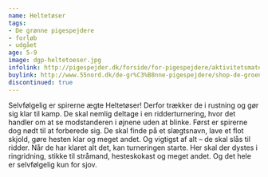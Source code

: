 ```yaml
---
name: Heltetøser
tags:
- De grønne pigespejdere
- forløb
- udgået
age: 5-9
image: dgp-heltetoeser.jpg
infolink: http://pigespejder.dk/forside/for-pigespejdere/aktivitetsmateriale/udfordringsmaerker-for-spirer-groensmutter/den-modige/heltetoeser/
buylink: http://www.55nord.dk/de-gr%C3%B8nne-pigespejdere/shop-de-groenne-pigespejdere/maerker-2/heltetoeser-maerke
discontinued: true
---
```

Selvfølgelig er spirerne ægte Heltetøser! Derfor trækker de i rustning og gør sig
klar til kamp. De skal nemlig deltage i en ridderturnering, hvor det handler om at
se modstanderen i øjnene uden at blinke. Først er spirerne dog nødt til at
forberede sig. De skal finde på et slægtsnavn, lave et flot skjold, gøre hesten klar
og meget andet. Og vigtigst af alt – de skal slås til ridder. Når de har klaret alt
det, kan turneringen starte. Her skal der dystes i ringridning, stikke til stråmand,
hesteskokast og meget andet. Og det hele er selvfølgelig kun for sjov.
